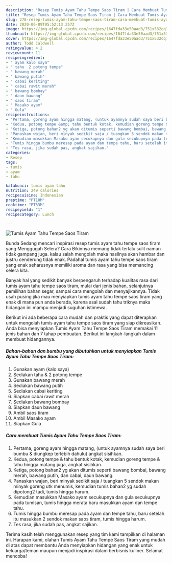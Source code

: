 ```yaml
---
description: "Resep Tumis Ayam Tahu Tempe Saos Tiram | Cara Membuat Tumis Ayam Tahu Tempe Saos Tiram Yang Enak Banget"
title: "Resep Tumis Ayam Tahu Tempe Saos Tiram | Cara Membuat Tumis Ayam Tahu Tempe Saos Tiram Yang Enak Banget"
slug: 278-resep-tumis-ayam-tahu-tempe-saos-tiram-cara-membuat-tumis-ayam-tahu-tempe-saos-tiram-yang-enak-banget
date: 2020-06-09T05:52:13.257Z
image: https://img-global.cpcdn.com/recipes/1647fda33e50aad3/751x532cq70/tumis-ayam-tahu-tempe-saos-tiram-foto-resep-utama.jpg
thumbnail: https://img-global.cpcdn.com/recipes/1647fda33e50aad3/751x532cq70/tumis-ayam-tahu-tempe-saos-tiram-foto-resep-utama.jpg
cover: https://img-global.cpcdn.com/recipes/1647fda33e50aad3/751x532cq70/tumis-ayam-tahu-tempe-saos-tiram-foto-resep-utama.jpg
author: Todd Caldwell
ratingvalue: 4.2
reviewcount: 11
recipeingredient:
- " ayam kalo saya"
- " tahu  2 potong tempe"
- " bawang merah"
- " bawang putih"
- " cabai keriting"
- " cabai rawit merah"
- " bawang bombay"
- " daun bawang"
- " saos tiram"
- " Masako ayam"
- " Gula"
recipeinstructions:
- "Pertama, goreng ayam hingga matang, (untuk ayamnya sudah saya beri bumbu &amp; diungkep terlebih dahulu) angkat sisihkan."
- "Kedua, potong tempe &amp; tahu bentuk kotak, kemudian goreng tempe &amp; tahu hingga matang juga, angkat sisihkan."
- "Ketiga, potong bahan2 yg akan ditumis seperti bawang bombai, bawang merah, bawang putih, dan cabai, daun bawang."
- "Panaskan wajan, beri minyak sedikit saja / tuangkan 5 sendok makan minyak goreng utk menumis, kemudian tumis bahan2 yg sudah dipotong2 tadi, tumis hingga harum."
- "Kemudian masukkan Masako ayam secukupnya dan gula secukupnya pada tumisan, tumis hingga merata baru masukkan ayam dan tempe tahu."
- "Tumis hingga bumbu meresap pada ayam dan tempe tahu, baru setelah itu masukkan 2 sendok makan saos tiram, tumis hingga harum."
- "Tes rasa, jika sudah pas, angkat sajikan."
categories:
- Resep
tags:
- tumis
- ayam
- tahu

katakunci: tumis ayam tahu 
nutrition: 249 calories
recipecuisine: Indonesian
preptime: "PT18M"
cooktime: "PT33M"
recipeyield: "1"
recipecategory: Lunch

---
```



![Tumis Ayam Tahu Tempe Saos Tiram](https://img-global.cpcdn.com/recipes/1647fda33e50aad3/751x532cq70/tumis-ayam-tahu-tempe-saos-tiram-foto-resep-utama.jpg)

Bunda Sedang mencari inspirasi resep tumis ayam tahu tempe saos tiram yang Menggugah Selera? Cara Bikinnya memang tidak terlalu sulit namun tidak gampang juga. kalau salah mengolah maka hasilnya akan hambar dan justru cenderung tidak enak. Padahal tumis ayam tahu tempe saos tiram yang enak seharusnya memiliki aroma dan rasa yang bisa memancing selera kita.

Banyak hal yang sedikit banyak berpengaruh terhadap kualitas rasa dari tumis ayam tahu tempe saos tiram, mulai dari jenis bahan, selanjutnya pemilihan bahan segar, sampai cara mengolah dan menyajikannya. Tidak usah pusing jika mau menyiapkan tumis ayam tahu tempe saos tiram yang enak di mana pun anda berada, karena asal sudah tahu triknya maka hidangan ini mampu menjadi suguhan istimewa.




Berikut ini ada beberapa cara mudah dan praktis yang dapat diterapkan untuk mengolah tumis ayam tahu tempe saos tiram yang siap dikreasikan. Anda bisa menyiapkan Tumis Ayam Tahu Tempe Saos Tiram memakai 11 jenis bahan dan 7 tahap pembuatan. Berikut ini langkah-langkah dalam membuat hidangannya.

<!--inarticleads1-->

##### Bahan-bahan dan bumbu yang dibutuhkan untuk menyiapkan Tumis Ayam Tahu Tempe Saos Tiram:

1. Gunakan  ayam (kalo saya)
1. Sediakan  tahu &amp; 2 potong tempe
1. Gunakan  bawang merah
1. Sediakan  bawang putih
1. Sediakan  cabai keriting
1. Siapkan  cabai rawit merah
1. Sediakan  bawang bombay
1. Siapkan  daun bawang
1. Ambil  saos tiram
1. Ambil  Masako ayam
1. Siapkan  Gula




<!--inarticleads2-->

##### Cara membuat Tumis Ayam Tahu Tempe Saos Tiram:

1. Pertama, goreng ayam hingga matang, (untuk ayamnya sudah saya beri bumbu &amp; diungkep terlebih dahulu) angkat sisihkan.
1. Kedua, potong tempe &amp; tahu bentuk kotak, kemudian goreng tempe &amp; tahu hingga matang juga, angkat sisihkan.
1. Ketiga, potong bahan2 yg akan ditumis seperti bawang bombai, bawang merah, bawang putih, dan cabai, daun bawang.
1. Panaskan wajan, beri minyak sedikit saja / tuangkan 5 sendok makan minyak goreng utk menumis, kemudian tumis bahan2 yg sudah dipotong2 tadi, tumis hingga harum.
1. Kemudian masukkan Masako ayam secukupnya dan gula secukupnya pada tumisan, tumis hingga merata baru masukkan ayam dan tempe tahu.
1. Tumis hingga bumbu meresap pada ayam dan tempe tahu, baru setelah itu masukkan 2 sendok makan saos tiram, tumis hingga harum.
1. Tes rasa, jika sudah pas, angkat sajikan.




Terima kasih telah menggunakan resep yang tim kami tampilkan di halaman ini. Harapan kami, olahan Tumis Ayam Tahu Tempe Saos Tiram yang mudah di atas dapat membantu Anda menyiapkan hidangan yang enak untuk keluarga/teman maupun menjadi inspirasi dalam berbisnis kuliner. Selamat mencoba!
